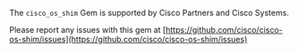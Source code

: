 The `cisco_os_shim` Gem is supported by Cisco Partners and Cisco Systems.

Please report any issues with this gem at [https://github.com/cisco/cisco-os-shim/issues](https://github.com/cisco/cisco-os-shim/issues)
